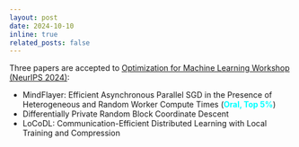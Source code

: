 ```yaml
---
layout: post
date: 2024-10-10
inline: true
related_posts: false
---
```


Three papers are accepted to [Optimization for Machine Learning Workshop (NeurIPS 2024)](https://opt-ml.org/index.html):
- MindFlayer: Efficient Asynchronous Parallel SGD in the Presence of Heterogeneous and Random Worker Compute Times (<strong><span style="color: cyan;">Oral, Top 5%</span></strong>)
- Differentially Private Random Block Coordinate Descent
- LoCoDL: Communication-Efficient Distributed Learning with Local Training and Compression